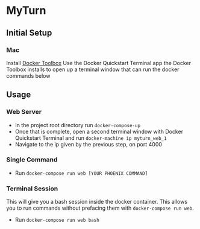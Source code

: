 # MyTurn

## Initial Setup

### Mac

Install [Docker Toolbox](https://www.docker.com/products/docker-toolbox)
Use the Docker Quickstart Terminal app the Docker Toolbox installs to open up
a terminal window that can run the docker commands below

## Usage

### Web Server

* In the project root directory run `docker-compose-up`
* Once that is complete, open a second terminal window with Docker Quickstart Terminal and run `docker-machine ip myturn_web_1`
* Navigate to the ip given by the previous step, on port 4000

### Single Command

* Run `docker-compose run web [YOUR PHOENIX COMMAND]`

### Terminal Session

This will give you a bash session inside the docker container. This allows
you to run commands without prefacing them with `docker-compose run web`.

* Run `docker-compose run web bash`
